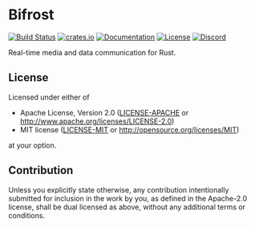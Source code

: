 # Bifrost

[![Build Status](https://api.cirrus-ci.com/github/bifrost-rs/bifrost.svg?branch=master)](https://cirrus-ci.com/github/bifrost-rs/bifrost/master)
[![crates.io](https://img.shields.io/crates/v/bifrost)](https://crates.io/crates/bifrost)
[![Documentation](https://docs.rs/bifrost/badge.svg)](https://docs.rs/bifrost)
[![License](https://img.shields.io/crates/l/bifrost)](#license)
[![Discord](https://img.shields.io/discord/614317437667508235?logo=discord&logoColor=white)](https://discord.gg/GJvVrd3)

Real-time media and data communication for Rust.

## License

Licensed under either of

 * Apache License, Version 2.0
   ([LICENSE-APACHE](LICENSE-APACHE) or http://www.apache.org/licenses/LICENSE-2.0)
 * MIT license
   ([LICENSE-MIT](LICENSE-MIT) or http://opensource.org/licenses/MIT)

at your option.

## Contribution

Unless you explicitly state otherwise, any contribution intentionally submitted
for inclusion in the work by you, as defined in the Apache-2.0 license, shall be
dual licensed as above, without any additional terms or conditions.
